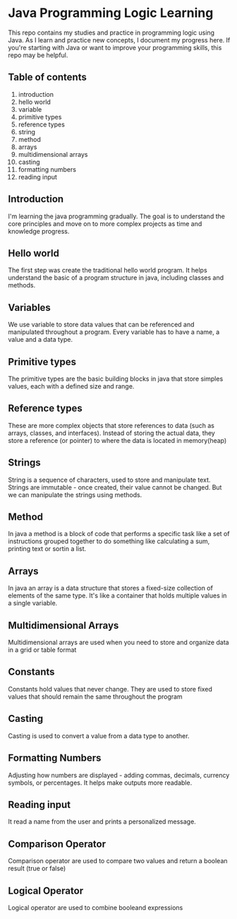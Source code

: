 # Java Programming Logic Learning

This repo contains my studies and practice in programming logic using Java. As I learn and practice new concepts, I document my progress here. If you're starting with Java or want to improve your programming skills, this repo may be helpful.

## Table of contents
1. introduction
2. hello world
3. variable
4. primitive types
5. reference types
6. string
7. method
8. arrays
9. multidimensional arrays
10. casting
11. formatting numbers
12. reading input


## Introduction
I'm learning the java programming gradually. The goal is to understand the core principles and move on to more complex projects as time and knowledge progress.

## Hello world
The first step was create the traditional hello world program. It helps understand the basic of a program structure in java, including classes and methods.

## Variables
We use variable to store data values that can be referenced and manipulated throughout a program.
Every variable has to have a name, a value and a data type.

## Primitive types
The primitive types are the basic building blocks in java that store simples values, each with a defined size and range.

## Reference types
These are more complex objects that store references to data (such as arrays, classes, and interfaces). Instead of storing the actual data, they store a reference (or pointer) to where the data is located in memory(heap)

## Strings
String is a sequence of characters, used to store and manipulate text. Strings are immutable - once created, their value cannot be changed. But we can manipulate the strings using methods.

## Method
In java a method is a block of code that performs a specific task like a set of instructions grouped together to do something like calculating a sum, printing text or sortin a list.

## Arrays
In java an array is a data structure that stores a fixed-size collection of elements of the same type. It's like a container that holds multiple values in a single variable.

## Multidimensional Arrays
Multidimensional arrays are used when you need to store and organize data in a grid or table format

## Constants
Constants hold values that never change. They are used to store fixed values that should remain the same throughout the program

## Casting 
Casting is used to convert a value from a data type to another.

## Formatting Numbers
Adjusting how numbers are displayed - adding commas, decimals, currency symbols, or percentages. It helps make outputs more readable.

## Reading input
It read a name from the user and prints a personalized message.

## Comparison Operator 
Comparison operator are used to compare two values and return a boolean result (true or false)

## Logical Operator
Logical operator are used to combine booleand expressions
